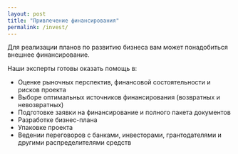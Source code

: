 ```yaml
---
layout: post
title: "Привлечение финансирования"
permalink: /invest/
---
```


Для реализации планов по развитию бизнеса вам может понадобиться внешнее финансирование. 

Наши эксперты готовы оказать помощь в:

* Оценке рыночных перспектив, финансовой состоятельности и рисков проекта
* Выборе оптимальных источников финансирования (возвратных и невозвратных)
* Подготовке заявки на финансирование и полного пакета документов
* Разработке бизнес-плана
* Упаковке проекта
* Ведении переговоров с банками, инвесторами, грантодателями и другими распределителями средств
